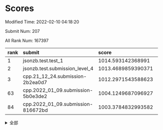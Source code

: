 # Scores

Modified Time: 2022-02-10 04:18:20

Submit Num: 207

All Rank Num: 167397

| rank |               submit               |       score        |       sigma        | pk_num |
| :--- | :--------------------------------- | :----------------- | :----------------- | :----- |
| 1    | jsonzb.test.test_1                 | 1014.593142368991  | 0.8233739624376566 | 3239   |
| 2    | jsonzb.test.submission_level_4     | 1013.4689859390371 | 0.7955413936604165 | 3238   |
| 3    | cpp.21_12_24.submission-2b2ea0d7   | 1012.2971543588623 | 0.8090507741640924 | 3232   |
| 63   | cpp.2022_01_09.submission-5b0e3de2 | 1004.1249687096927 | 0.7125571394849394 | 3229   |
| 84   | cpp.2022_01_09.submission-816672bd | 1003.3784832993582 | 0.7216097102284015 | 3230   |


<details>
<summary>全部</summary>

| rank |                 submit                 |       score        |       sigma        | pk_num |
| :--- | :------------------------------------- | :----------------- | :----------------- | :----- |
| 1    | jsonzb.test.test_1                     | 1014.593142368991  | 0.8233739624376566 | 3239   |
| 2    | jsonzb.test.submission_level_4         | 1013.4689859390371 | 0.7955413936604165 | 3238   |
| 3    | cpp.21_12_24.submission-2b2ea0d7       | 1012.2971543588623 | 0.8090507741640924 | 3232   |
| 4    | gobigger.level_3.submission_level_3_35 | 1011.6202484287943 | 0.7702806192662701 | 3233   |
| 5    | gobigger.level_3.submission_level_3_31 | 1011.4945406377828 | 0.7932906811772462 | 3234   |
| 6    | gobigger.level_3.submission_level_3_12 | 1011.2559502043648 | 0.7777886726751706 | 3235   |
| 7    | gobigger.level_3.submission_level_3_10 | 1011.1262873740197 | 0.7908533701968249 | 3229   |
| 8    | gobigger.level_3.submission_level_3_30 | 1011.0901235680918 | 0.7743300867567555 | 3234   |
| 9    | gobigger.level_3.submission_level_3_36 | 1011.0547574735147 | 0.7821091559330153 | 3235   |
| 10   | gobigger.level_3.submission_level_3_22 | 1010.9852194242085 | 0.7919171024525266 | 3233   |
| 11   | gobigger.level_3.submission_level_3_42 | 1010.9101177991084 | 0.7662025754237867 | 3231   |
| 12   | gobigger.level_3.submission_level_3_8  | 1010.9025333485388 | 0.7668773683882711 | 3233   |
| 13   | gobigger.level_3.submission_level_3_34 | 1010.8127345139438 | 0.7758832977975988 | 3232   |
| 14   | gobigger.level_3.submission_level_3_20 | 1010.745280470051  | 0.7676553211204508 | 3232   |
| 15   | gobigger.level_3.submission_level_3_15 | 1010.7382967582911 | 0.756710672988149  | 3234   |
| 16   | gobigger.level_3.submission_level_3_0  | 1010.7294060116213 | 0.7759876362246803 | 3233   |
| 17   | gobigger.level_3.submission_level_3_28 | 1010.6801620494678 | 0.745171944021463  | 3237   |
| 18   | gobigger.level_3.submission_level_3_32 | 1010.5735449272648 | 0.7726627117022326 | 3238   |
| 19   | gobigger.level_3.submission_level_3_46 | 1010.5676038802637 | 0.7520019678595022 | 3232   |
| 20   | gobigger.level_3.submission_level_3_19 | 1010.5349165700939 | 0.7923707485711059 | 3231   |
| 21   | gobigger.level_3.submission_level_3_7  | 1010.4683080611383 | 0.7818472230334204 | 3240   |
| 22   | gobigger.level_3.submission_level_3_24 | 1010.3681061268244 | 0.7712939290215087 | 3232   |
| 23   | gobigger.level_3.submission_level_3_25 | 1010.2515862961916 | 0.7663542295205942 | 3232   |
| 24   | gobigger.level_3.submission_level_3_26 | 1010.0689124503791 | 0.7738578971110178 | 3235   |
| 25   | gobigger.level_3.submission_level_3_18 | 1010.0585593625432 | 0.7542602525723806 | 3231   |
| 26   | gobigger.level_3.submission_level_3_49 | 1010.0015249067593 | 0.7617064996519775 | 3239   |
| 27   | gobigger.level_3.submission_level_3_48 | 1009.9823434972    | 0.7558741083410148 | 3234   |
| 28   | gobigger.level_3.submission_level_3_5  | 1009.9280682512284 | 0.7708528720610317 | 3236   |
| 29   | gobigger.level_3.submission_level_3_23 | 1009.9278258091709 | 0.7576677700459179 | 3237   |
| 30   | gobigger.level_3.submission_level_3_41 | 1009.9216765307361 | 0.764624029103513  | 3238   |
| 31   | gobigger.level_3.submission_level_3_2  | 1009.9095735031282 | 0.7603773419904848 | 3230   |
| 32   | gobigger.level_3.submission_level_3_40 | 1009.8892894034649 | 0.7557204649675023 | 3235   |
| 33   | gobigger.level_3.submission_level_3_39 | 1009.8882739689461 | 0.7557030073144645 | 3239   |
| 34   | gobigger.level_3.submission_level_3_1  | 1009.8288631875826 | 0.7639076285967701 | 3234   |
| 35   | gobigger.level_3.submission_level_3_29 | 1009.671201959349  | 0.7456042452646008 | 3237   |
| 36   | gobigger.level_3.submission_level_3_27 | 1009.629905985603  | 0.759103655758862  | 3235   |
| 37   | gobigger.level_3.submission_level_3_45 | 1009.60158631128   | 0.7323152868312427 | 3235   |
| 38   | gobigger.level_3.submission_level_3_43 | 1009.5775103043665 | 0.747901410746744  | 3239   |
| 39   | gobigger.level_3.submission_level_3_21 | 1009.5232803845273 | 0.7608837174257452 | 3235   |
| 40   | gobigger.level_3.submission_level_3_33 | 1009.455483936693  | 0.7415837480718224 | 3234   |
| 41   | gobigger.level_3.submission_level_3_44 | 1009.4239757594188 | 0.7728806917000616 | 3237   |
| 42   | gobigger.level_3.submission_level_3_17 | 1009.3544159580667 | 0.7674621175724877 | 3231   |
| 43   | gobigger.level_3.submission_level_3_37 | 1009.278571802296  | 0.7583049117633596 | 3238   |
| 44   | gobigger.level_3.submission_level_3_38 | 1009.2595903694122 | 0.7550570141178147 | 3235   |
| 45   | gobigger.level_3.submission_level_3_9  | 1009.20231435219   | 0.7513651473210825 | 3231   |
| 46   | gobigger.level_3.submission_level_3_3  | 1008.9707846406222 | 0.7379383579382112 | 3238   |
| 47   | gobigger.level_3.submission_level_3_13 | 1008.8793053316806 | 0.7332917382276609 | 3232   |
| 48   | gobigger.level_3.submission_level_3_14 | 1008.8725918340803 | 0.7553007611733085 | 3237   |
| 49   | gobigger.level_3.submission_level_3_6  | 1008.5395413979895 | 0.7395313662680391 | 3232   |
| 50   | gobigger.level_3.submission_level_3_47 | 1008.5263412413876 | 0.72403488247799   | 3233   |
| 51   | gobigger.level_3.submission_level_3_11 | 1008.4700970311335 | 0.7493690436185517 | 3237   |
| 52   | gobigger.level_3.submission_level_3_4  | 1008.2802158392657 | 0.770889346228076  | 3235   |
| 53   | gobigger.level_3.submission_level_3_16 | 1008.0458034983824 | 0.7659829308689086 | 3234   |
| 54   | gobigger.level_1.submission_level_1_1  | 1005.1748966307243 | 0.7220107881604495 | 3234   |
| 55   | gobigger.level_1.submission_level_1_26 | 1004.948217416667  | 0.7159460909830994 | 3234   |
| 56   | gobigger.level_1.submission_level_1_18 | 1004.8153464611722 | 0.7287331594690093 | 3234   |
| 57   | gobigger.level_1.submission_level_1_12 | 1004.7129305969646 | 0.7236386795637442 | 3233   |
| 58   | gobigger.level_1.submission_level_1_28 | 1004.6136541258282 | 0.7281904353713256 | 3243   |
| 59   | gobigger.level_1.submission_level_1_21 | 1004.5854429365411 | 0.7116060139119395 | 3239   |
| 60   | gobigger.level_1.submission_level_1_41 | 1004.4750123112827 | 0.7177593460621859 | 3234   |
| 61   | gobigger.level_1.submission_level_1_17 | 1004.3748070329536 | 0.7255587073756945 | 3233   |
| 62   | gobigger.level_1.submission_level_1_19 | 1004.366888110533  | 0.7213307008710553 | 3233   |
| 63   | cpp.2022_01_09.submission-5b0e3de2     | 1004.1249687096927 | 0.7125571394849394 | 3229   |
| 64   | gobigger.level_1.submission_level_1_6  | 1004.0477021632055 | 0.7165102748248879 | 3233   |
| 65   | gobigger.level_1.submission_level_1_10 | 1004.0017050180102 | 0.7237872238237443 | 3236   |
| 66   | gobigger.level_1.submission_level_1_48 | 1003.9919578896609 | 0.7136301323098458 | 3232   |
| 67   | gobigger.level_1.submission_level_1_33 | 1003.9755336159047 | 0.7165281601642473 | 3238   |
| 68   | gobigger.level_1.submission_level_1_20 | 1003.9674629797571 | 0.7176009006983528 | 3237   |
| 69   | gobigger.level_1.submission_level_1_5  | 1003.949755638035  | 0.720823998995675  | 3233   |
| 70   | gobigger.level_1.submission_level_1_44 | 1003.9014904286347 | 0.7134492993728374 | 3236   |
| 71   | gobigger.level_1.submission_level_1_7  | 1003.8575550176079 | 0.7142150847215314 | 3233   |
| 72   | gobigger.level_1.submission_level_1_2  | 1003.8377481389537 | 0.7110659729104789 | 3234   |
| 73   | gobigger.level_1.submission_level_1_38 | 1003.8374570644261 | 0.7340795684401689 | 3238   |
| 74   | gobigger.level_1.submission_level_1_31 | 1003.8108962077563 | 0.7345415091892441 | 3235   |
| 75   | gobigger.level_1.submission_level_1_39 | 1003.7749847648731 | 0.7080535568162856 | 3237   |
| 76   | gobigger.level_1.submission_level_1_35 | 1003.7737910557461 | 0.7134052193962543 | 3238   |
| 77   | gobigger.level_1.submission_level_1_8  | 1003.6962952041024 | 0.7221472382373764 | 3236   |
| 78   | gobigger.level_1.submission_level_1_11 | 1003.6484969433458 | 0.7138057846987926 | 3236   |
| 79   | gobigger.level_1.submission_level_1_16 | 1003.5544297100843 | 0.7057723059459077 | 3240   |
| 80   | gobigger.level_1.submission_level_1_29 | 1003.504092975832  | 0.715354166550248  | 3233   |
| 81   | gobigger.level_1.submission_level_1_30 | 1003.4560328016871 | 0.7130743284951021 | 3234   |
| 82   | gobigger.level_1.submission_level_1_43 | 1003.4015634684997 | 0.7312316321246614 | 3233   |
| 83   | gobigger.level_1.submission_level_1_23 | 1003.398110562145  | 0.7194070568572878 | 3239   |
| 84   | cpp.2022_01_09.submission-816672bd     | 1003.3784832993582 | 0.7216097102284015 | 3230   |
| 85   | gobigger.level_1.submission_level_1_49 | 1003.3353987139582 | 0.7168488102832711 | 3234   |
| 86   | gobigger.level_1.submission_level_1_13 | 1003.0963302203172 | 0.7100594534453234 | 3237   |
| 87   | gobigger.level_1.submission_level_1_4  | 1003.0813362569133 | 0.7177048974557964 | 3235   |
| 88   | gobigger.level_1.submission_level_1_0  | 1003.0580293812567 | 0.7133967322095058 | 3240   |
| 89   | gobigger.level_1.submission_level_1_40 | 1002.987402172599  | 0.7241595845975357 | 3233   |
| 90   | gobigger.level_1.submission_level_1_27 | 1002.9855844541095 | 0.7183415883635867 | 3233   |
| 91   | gobigger.level_1.submission_level_1_36 | 1002.9744762284387 | 0.7118443019635153 | 3237   |
| 92   | gobigger.level_1.submission_level_1_14 | 1002.8329589315699 | 0.7222698469275572 | 3234   |
| 93   | gobigger.level_1.submission_level_1_46 | 1002.830258786355  | 0.7170294343760385 | 3239   |
| 94   | gobigger.level_1.submission_level_1_24 | 1002.7496817468716 | 0.7202830418577235 | 3233   |
| 95   | gobigger.level_1.submission_level_1_37 | 1002.717532154139  | 0.7080069848492692 | 3229   |
| 96   | gobigger.level_1.submission_level_1_34 | 1002.6973650681113 | 0.7170950848620564 | 3231   |
| 97   | gobigger.level_1.submission_level_1_32 | 1002.6863067505124 | 0.7160098666484207 | 3237   |
| 98   | gobigger.level_1.submission_level_1_3  | 1002.6525171038028 | 0.7123864805679837 | 3236   |
| 99   | gobigger.level_1.submission_level_1_9  | 1002.6063459863469 | 0.717928415299645  | 3240   |
| 100  | gobigger.level_1.submission_level_1_25 | 1002.5992780448026 | 0.7110671505031192 | 3233   |
| 101  | gobigger.level_1.submission_level_1_45 | 1002.5560674178494 | 0.7045156426076634 | 3237   |
| 102  | gobigger.level_1.submission_level_1_15 | 1002.3548072161338 | 0.7166373124630355 | 3235   |
| 103  | gobigger.level_1.submission_level_1_42 | 1002.1464597169714 | 0.708076670227613  | 3232   |
| 104  | gobigger.level_1.submission_level_1_22 | 1002.1054357437511 | 0.7127049139923876 | 3234   |
| 105  | gobigger.level_1.submission_level_1_47 | 1001.0159635856586 | 0.7138088365598028 | 3233   |
| 106  | gobigger.random.submission_random_29   | 996.9605581860628  | 0.7093131383072236 | 3233   |
| 107  | gobigger.random.submission_random_42   | 996.8187494659167  | 0.7144556165592537 | 3234   |
| 108  | gobigger.random.submission_random_21   | 996.810144758749   | 0.7119606233011915 | 3237   |
| 109  | gobigger.random.submission_random_41   | 996.7881560011073  | 0.7063247656691459 | 3238   |
| 110  | gobigger.random.submission_random_32   | 996.7105537141357  | 0.6972706597406463 | 3236   |
| 111  | gobigger.random.submission_random_16   | 996.4151091697506  | 0.7105987257121593 | 3227   |
| 112  | gobigger.random.submission_random_31   | 996.3526730992326  | 0.7198871855612724 | 3234   |
| 113  | gobigger.random.submission_random_27   | 996.2958808485752  | 0.7102584215071175 | 3234   |
| 114  | gobigger.random.submission_random_24   | 996.2832838312158  | 0.7171460906297161 | 3235   |
| 115  | gobigger.random.submission_random_14   | 996.2766748998364  | 0.7021493613815444 | 3234   |
| 116  | gobigger.random.submission_random_8    | 996.2496059547951  | 0.7221152039542295 | 3233   |
| 117  | gobigger.random.submission_random_12   | 996.0250522843548  | 0.7120628434958501 | 3232   |
| 118  | gobigger.random.submission_random_6    | 995.9879609821779  | 0.709209425912291  | 3237   |
| 119  | gobigger.random.submission_random_0    | 995.9645405152916  | 0.7141180782576341 | 3234   |
| 120  | gobigger.random.submission_random_30   | 995.9503966932958  | 0.714266525892618  | 3240   |
| 121  | gobigger.random.submission_random_2    | 995.9469487528213  | 0.7148041741312512 | 3235   |
| 122  | gobigger.random.submission_random_46   | 995.9217499710583  | 0.7104819590131913 | 3240   |
| 123  | gobigger.random.submission_random_39   | 995.9167525670275  | 0.7026119629876094 | 3237   |
| 124  | gobigger.random.submission_random_11   | 995.8075529312656  | 0.7111363412306798 | 3236   |
| 125  | gobigger.random.submission_random_5    | 995.807523270343   | 0.7067706105891746 | 3240   |
| 126  | gobigger.random.submission_random_37   | 995.8020368965431  | 0.713948905606675  | 3235   |
| 127  | gobigger.random.submission_random_33   | 995.7924694678692  | 0.713045852228173  | 3235   |
| 128  | gobigger.random.submission_random_23   | 995.7380738345236  | 0.7144266260729216 | 3233   |
| 129  | gobigger.random.submission_random_7    | 995.6926810362281  | 0.7054999909413201 | 3234   |
| 130  | gobigger.random.submission_random_43   | 995.6685899073134  | 0.709722123653775  | 3234   |
| 131  | gobigger.random.submission_random_40   | 995.660848638349   | 0.7231894501534231 | 3234   |
| 132  | gobigger.random.submission_random_36   | 995.6554127225587  | 0.7043860896956492 | 3239   |
| 133  | gobigger.random.submission_random_9    | 995.6457036250566  | 0.7216395216618189 | 3239   |
| 134  | gobigger.random.submission_random_4    | 995.6273823330514  | 0.7156079524450093 | 3239   |
| 135  | gobigger.random.submission_random_22   | 995.5923000509032  | 0.7158658265000214 | 3237   |
| 136  | gobigger.random.submission_random_48   | 995.563769317654   | 0.7162612393279726 | 3236   |
| 137  | gobigger.random.submission_random_1    | 995.5611197708666  | 0.7361038810057732 | 3231   |
| 138  | gobigger.random.submission_random_17   | 995.5561764165992  | 0.7076327328739305 | 3238   |
| 139  | gobigger.random.submission_random_28   | 995.5466473498593  | 0.7184395793832731 | 3233   |
| 140  | gobigger.random.submission_random_35   | 995.5077640118294  | 0.7034068662104715 | 3234   |
| 141  | gobigger.random.submission_random_10   | 995.4604621673319  | 0.7112468382036463 | 3232   |
| 142  | gobigger.random.submission_random_49   | 995.4295330919114  | 0.7223682521611235 | 3235   |
| 143  | gobigger.random.submission_random_47   | 995.3607248756347  | 0.7105569627683564 | 3228   |
| 144  | gobigger.random.submission_random_38   | 995.337276787428   | 0.7029471541526614 | 3230   |
| 145  | gobigger.random.submission_random_18   | 995.2437906435672  | 0.7165497503133813 | 3231   |
| 146  | gobigger.random.submission_random_20   | 995.1850865899416  | 0.7137394617395125 | 3235   |
| 147  | gobigger.random.submission_random_44   | 995.1504056557225  | 0.7173398663943248 | 3233   |
| 148  | gobigger.random.submission_random_19   | 995.0760056654946  | 0.729053151810757  | 3235   |
| 149  | gobigger.random.submission_random_45   | 995.0574750017636  | 0.7166806083369834 | 3233   |
| 150  | gobigger.random.submission_random_26   | 995.0439320453821  | 0.7235041551255808 | 3237   |
| 151  | gobigger.random.submission_random_15   | 994.9822855809658  | 0.7132376662455647 | 3238   |
| 152  | gobigger.random.submission_random_34   | 994.9807616505814  | 0.7120897470561143 | 3234   |
| 153  | gobigger.random.submission_random_3    | 994.9067462123849  | 0.7127489662017846 | 3236   |
| 154  | gobigger.random.submission_random_13   | 994.5487725652483  | 0.7039067563658177 | 3236   |
| 155  | gobigger.random.submission_random_25   | 994.4039799154497  | 0.7106115236620157 | 3235   |
| 156  | gobigger.level_2.submission_level_2_48 | 993.9289265439922  | 0.7444727702651878 | 3235   |
| 157  | gobigger.level_2.submission_level_2_40 | 993.8484463533343  | 0.7180599803200924 | 3238   |
| 158  | gobigger.level_2.submission_level_2_21 | 993.5530710788462  | 0.7361975412043491 | 3238   |
| 159  | gobigger.level_2.submission_level_2_42 | 993.3758096995477  | 0.7475296691245107 | 3235   |
| 160  | gobigger.level_2.submission_level_2_35 | 993.1887653875913  | 0.7446713222594828 | 3233   |
| 161  | gobigger.level_2.submission_level_2_25 | 993.1704805207954  | 0.7308202055842307 | 3230   |
| 162  | gobigger.level_2.submission_level_2_44 | 993.1700413260186  | 0.7512719211936272 | 3238   |
| 163  | gobigger.level_2.submission_level_2_12 | 992.8543988581017  | 0.746218335236927  | 3235   |
| 164  | gobigger.level_2.submission_level_2_15 | 992.7409805792933  | 0.7364662431639684 | 3235   |
| 165  | gobigger.level_2.submission_level_2_37 | 992.7109543378293  | 0.7469091876555266 | 3231   |
| 166  | gobigger.level_2.submission_level_2_11 | 992.6649356536482  | 0.7395096294879244 | 3231   |
| 167  | gobigger.level_2.submission_level_2_9  | 992.6260735393051  | 0.7296639778477493 | 3233   |
| 168  | gobigger.level_2.submission_level_2_0  | 992.4434589642401  | 0.7301349827911225 | 3233   |
| 169  | gobigger.level_2.submission_level_2_5  | 992.4251764663119  | 0.7606724809980918 | 3235   |
| 170  | gobigger.level_2.submission_level_2_32 | 992.3917750349674  | 0.7535343901013485 | 3240   |
| 171  | gobigger.level_2.submission_level_2_49 | 992.3344092432193  | 0.759917655415672  | 3236   |
| 172  | gobigger.level_2.submission_level_2_10 | 992.3097756811397  | 0.7501092643645871 | 3238   |
| 173  | gobigger.level_2.submission_level_2_33 | 992.2525571157314  | 0.7321446286617439 | 3240   |
| 174  | gobigger.level_2.submission_level_2_7  | 992.161554386555   | 0.7471941330744797 | 3235   |
| 175  | gobigger.level_2.submission_level_2_38 | 992.1042751231552  | 0.7341439345999361 | 3235   |
| 176  | gobigger.level_2.submission_level_2_36 | 992.0955644746853  | 0.7397364237624229 | 3235   |
| 177  | gobigger.level_2.submission_level_2_22 | 992.088347611318   | 0.738343339583682  | 3232   |
| 178  | gobigger.level_2.submission_level_2_6  | 992.0364087222446  | 0.7407557969709386 | 3234   |
| 179  | gobigger.level_2.submission_level_2_2  | 992.0326871738138  | 0.737074933524644  | 3234   |
| 180  | gobigger.level_2.submission_level_2_13 | 992.0197967532406  | 0.7410183440468399 | 3232   |
| 181  | gobigger.level_2.submission_level_2_43 | 991.9834805829893  | 0.7376546457162584 | 3233   |
| 182  | gobigger.level_2.submission_level_2_46 | 991.9622766135263  | 0.7408132965185177 | 3234   |
| 183  | gobigger.level_2.submission_level_2_4  | 991.7901300455595  | 0.7354780315908278 | 3236   |
| 184  | gobigger.level_2.submission_level_2_14 | 991.773804531706   | 0.7517058348995256 | 3235   |
| 185  | gobigger.level_2.submission_level_2_16 | 991.703654185462   | 0.7423464420034432 | 3236   |
| 186  | gobigger.level_2.submission_level_2_17 | 991.6778562616048  | 0.7399168346595493 | 3233   |
| 187  | gobigger.level_2.submission_level_2_26 | 991.5928638164002  | 0.7379900965037482 | 3232   |
| 188  | gobigger.level_2.submission_level_2_31 | 991.5375069633534  | 0.7403165198602062 | 3235   |
| 189  | gobigger.level_2.submission_level_2_20 | 991.5181496807678  | 0.7630094762860428 | 3230   |
| 190  | gobigger.level_2.submission_level_2_47 | 991.5142756918501  | 0.7370651118786612 | 3231   |
| 191  | gobigger.level_2.submission_level_2_18 | 991.5003621214156  | 0.7622040636423149 | 3232   |
| 192  | gobigger.level_2.submission_level_2_24 | 991.4932835345222  | 0.7574863195653286 | 3234   |
| 193  | gobigger.level_2.submission_level_2_27 | 991.4425456681732  | 0.7689255815193139 | 3237   |
| 194  | gobigger.level_2.submission_level_2_45 | 991.3494822913832  | 0.7744814925621282 | 3236   |
| 195  | gobigger.level_2.submission_level_2_29 | 991.3122073606621  | 0.741761937254499  | 3234   |
| 196  | gobigger.level_2.submission_level_2_19 | 991.292365421557   | 0.7634884449067129 | 3235   |
| 197  | gobigger.level_2.submission_level_2_39 | 991.2813837082216  | 0.7458829226891968 | 3235   |
| 198  | gobigger.level_2.submission_level_2_23 | 991.2094666408456  | 0.7505693474717728 | 3232   |
| 199  | gobigger.level_2.submission_level_2_28 | 991.09952583776    | 0.7673627058163033 | 3229   |
| 200  | gobigger.level_2.submission_level_2_30 | 991.0136219322596  | 0.7421573955538034 | 3237   |
| 201  | gobigger.level_2.submission_level_2_41 | 990.985075506993   | 0.756690525092866  | 3237   |
| 202  | gobigger.level_2.submission_level_2_1  | 990.9411763193622  | 0.7558542537978128 | 3236   |
| 203  | gobigger.level_2.submission_level_2_3  | 990.8394148932908  | 0.7610946437566251 | 3231   |
| 204  | gobigger.level_2.submission_level_2_34 | 990.7956517877201  | 0.7383221947463843 | 3232   |
| 205  | gobigger.level_2.submission_level_2_8  | 990.6847839451807  | 0.7806052131802453 | 3239   |
| 206  | gobigger.none.submission_none_1        | 979.5571542976215  | 1.214737780730011  | 3236   |
| 207  | gobigger.none.submission_none_0        | 977.4577760650249  | 1.242150440806045  | 3237   |

</details>
